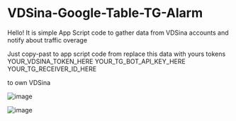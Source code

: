 # VDSina-Google-Table-TG-Alarm
Hello! It is simple App Script code to gather data from VDSina accounts and notify about traffic overage

Just copy-past to app script code from 
replace this data with yours tokens
YOUR_VDSINA_TOKEN_HERE
YOUR_TG_BOT_API_KEY_HERE
YOUR_TG_RECEIVER_ID_HERE

to own VDSina

![image](https://github.com/user-attachments/assets/4d400ca2-d878-43bb-b415-43a4f86c3520)

![image](https://github.com/user-attachments/assets/e1e41fbd-625c-4346-b399-dda32423efb4)
